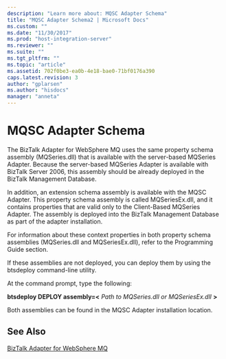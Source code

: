 ```yaml
---
description: "Learn more about: MQSC Adapter Schema"
title: "MQSC Adapter Schema2 | Microsoft Docs"
ms.custom: ""
ms.date: "11/30/2017"
ms.prod: "host-integration-server"
ms.reviewer: ""
ms.suite: ""
ms.tgt_pltfrm: ""
ms.topic: "article"
ms.assetid: 702f0be3-ea0b-4e18-bae0-71bf0176a390
caps.latest.revision: 3
author: "gplarsen"
ms.author: "hisdocs"
manager: "anneta"
---
```

# MQSC Adapter Schema
The BizTalk Adapter for WebSphere MQ uses the same property schema assembly (MQSeries.dll) that is available with the server-based MQSeries Adapter. Because the server-based MQSeries Adapter is available with BizTalk Server 2006, this assembly should be already deployed in the BizTalk Management Database.  
  
 In addition, an extension schema assembly is available with the MQSC Adapter. This property schema assembly is called MQSeriesEx.dll, and it contains properties that are valid only to the Client-Based MQSeries Adapter. The assembly is deployed into the BizTalk Management Database as part of the adapter installation.  
  
 For information about these context properties in both property schema assemblies (MQSeries.dll and MQSeriesEx.dll), refer to the Programming Guide section.  
  
 If these assemblies are not deployed, you can deploy them by using the btsdeploy command-line utility.  
  
 At the command prompt, type the following:  
  
 **btsdeploy DEPLOY assembly=\<** *Path to MQSeries.dll or MQSeriesEx.dll* **>**  
  
 Both assemblies can be found in the MQSC Adapter installation location.  
  
## See Also  
 [BizTalk Adapter for WebSphere MQ](../core/biztalk-adapter-for-websphere-mq2.md)
